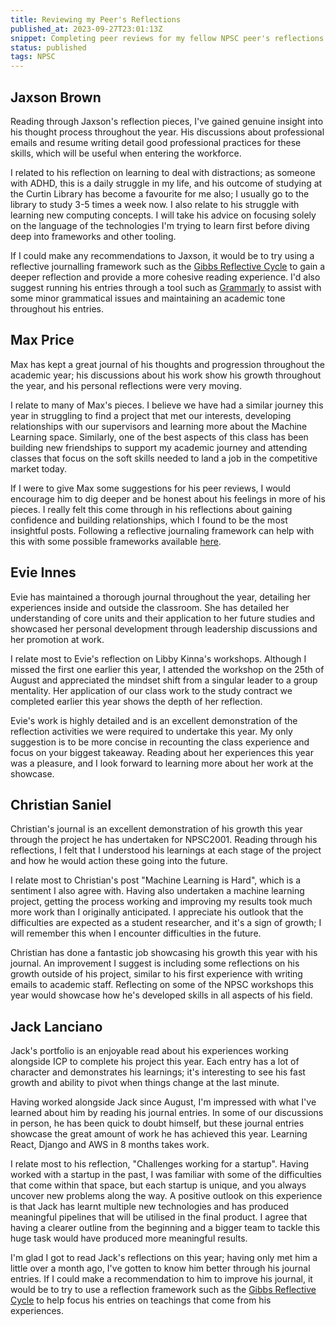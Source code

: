 ```yaml
---
title: Reviewing my Peer's Reflections
published_at: 2023-09-27T23:01:13Z  
snippet: Completing peer reviews for my fellow NPSC peer's reflections.
status: published
tags: NPSC
---
```

## Jaxson Brown

Reading through Jaxson's reflection pieces, I've gained genuine insight into his thought process throughout the year. His discussions about professional emails and resume writing detail good professional practices for these skills, which will be useful when entering the workforce.

I related to his reflection on learning to deal with distractions; as someone with ADHD, this is a daily struggle in my life, and his outcome of studying at the Curtin Library has become a favourite for me also; I usually go to the library to study 3-5 times a week now. I also relate to his struggle with learning new computing concepts. I will take his advice on focusing solely on the language of the technologies I'm trying to learn first before diving deep into frameworks and other tooling.

If I could make any recommendations to Jaxson, it would be to try using a reflective journalling framework such as the [Gibbs Reflective Cycle](https://libguides.hull.ac.uk/reflectivewriting/reflection3) to gain a deeper reflection and provide a more cohesive reading experience. I'd also suggest running his entries through a tool such as [Grammarly](https://students.connect.curtin.edu.au/app/answers/detail/a_id/1976/~/how-can-i-access-grammarly-and-what-can-i-use-it-for%3F) to assist with some minor grammatical issues and maintaining an academic tone throughout his entries.

## Max Price

Max has kept a great journal of his thoughts and progression throughout the academic year; his discussions about his work show his growth throughout the year, and his personal reflections were very moving.

I relate to many of Max's pieces. I believe we have had a similar journey this year in struggling to find a project that met our interests, developing relationships with our supervisors and learning more about the Machine Learning space. Similarly, one of the best aspects of this class has been building new friendships to support my academic journey and attending classes that focus on the soft skills needed to land a job in the competitive market today.

If I were to give Max some suggestions for his peer reviews, I would encourage him to dig deeper and be honest about his feelings in more of his pieces. I really felt this come through in his reflections about gaining confidence and building relationships, which I found to be the most insightful posts. Following a reflective journaling framework can help with this with some possible frameworks available [here](https://libguides.hull.ac.uk/reflectivewriting/reflection3).

## Evie Innes

Evie has maintained a thorough journal throughout the year, detailing her experiences inside and outside the classroom. She has detailed her understanding of core units and their application to her future studies and showcased her personal development through leadership discussions and her promotion at work.

I relate most to Evie's reflection on Libby Kinna's workshops. Although I missed the first one earlier this year, I attended the workshop on the 25th of August and appreciated the mindset shift from a singular leader to a group mentality. Her application of our class work to the study contract we completed earlier this year shows the depth of her reflection.

Evie's work is highly detailed and is an excellent demonstration of the reflection activities we were required to undertake this year. My only suggestion is to be more concise in recounting the class experience and focus on your biggest takeaway. Reading about her experiences this year was a pleasure, and I look forward to learning more about her work at the showcase.

## Christian Saniel

Christian's journal is an excellent demonstration of his growth this year through the project he has undertaken for NPSC2001. Reading through his reflections, I felt that I understood his learnings at each stage of the project and how he would action these going into the future.

I relate most to Christian's post "Machine Learning is Hard", which is a sentiment I also agree with. Having also undertaken a machine learning project, getting the process working and improving my results took much more work than I originally anticipated. I appreciate his outlook that the difficulties are expected as a student researcher, and it's a sign of growth; I will remember this when I encounter difficulties in the future.

Christian has done a fantastic job showcasing his growth this year with his journal. An improvement I suggest is including some reflections on his growth outside of his project, similar to his first experience with writing emails to academic staff. Reflecting on some of the NPSC workshops this year would showcase how he's developed skills in all aspects of his field.

## Jack Lanciano

Jack's portfolio is an enjoyable read about his experiences working alongside ICP to complete his project this year. Each entry has a lot of character and demonstrates his learnings; it's interesting to see his fast growth and ability to pivot when things change at the last minute.

Having worked alongside Jack since August, I'm impressed with what I've learned about him by reading his journal entries. In some of our discussions in person, he has been quick to doubt himself, but these journal entries showcase the great amount of work he has achieved this year. Learning React, Django and AWS in 8 months takes work.

I relate most to his reflection, "Challenges working for a startup". Having worked with a startup in the past, I was familiar with some of the difficulties that come within that space, but each startup is unique, and you always uncover new problems along the way. A positive outlook on this experience is that Jack has learnt multiple new technologies and has produced meaningful pipelines that will be utilised in the final product. I agree that having a clearer outline from the beginning and a bigger team to tackle this huge task would have produced more meaningful results.

I'm glad I got to read Jack's reflections on this year; having only met him a little over a month ago, I've gotten to know him better through his journal entries. If I could make a recommendation to him to improve his journal, it would be to try to use a reflection framework such as the [Gibbs Reflective Cycle](https://libguides.hull.ac.uk/reflectivewriting/reflection3) to help focus his entries on teachings that come from his experiences.
